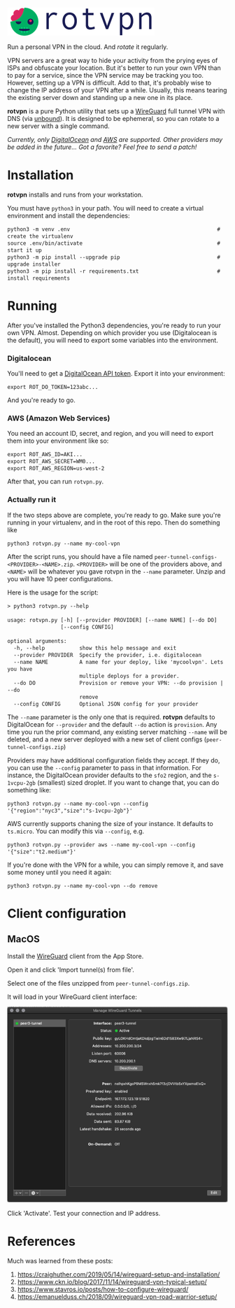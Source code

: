 ![rotvpn](aux/rotvpn-laurareen.com.png)

Run a personal VPN in the cloud. And _rotate_ it regularly.

VPN servers are a great way to hide your activity from the prying eyes of ISPs
and obfuscate your location. But it's better to run your own VPN than to pay
for a service, since the VPN service may be tracking you too. However, setting
up a VPN is difficult. Add to that, it's probably wise to change the IP address
of your VPN after a while. Usually, this means tearing the existing server down
and standing up a new one in its place.

**rotvpn** is a pure Python utility that sets up a
[WireGuard](https://github.com/WireGuard/WireGuard) full tunnel VPN with DNS (via
[unbound](https://github.com/NLnetLabs/unbound)). It is designed to be
ephemeral, so you can rotate to a new server with a single command.

_Currently, only [DigitalOcean](https://digitalocean.com) and [AWS](https://aws.amazon.com/) are supported. Other providers may be added in the future... Got a favorite? Feel free to send a patch!_

# Installation

**rotvpn** installs and runs from your workstation.

You must have `python3` in your path. You will need to create a virtual
environment and install the dependencies:

```
python3 -m venv .env                                               # create the virtualenv
source .env/bin/activate                                           # start it up
python3 -m pip install --upgrade pip                               # upgrade installer
python3 -m pip install -r requirements.txt                         # install requirements
```

# Running

After you've installed the Python3 dependencies, you're ready to run your own VPN. Almost. Depending on which provider you use (Digitalocean is the default), you will need to export some variables into the environment.

### Digitalocean

You'll need to get a [DigitalOcean API token](https://cloud.digitalocean.com/account/api/tokens). Export it into your environment:

```
export ROT_DO_TOKEN=123abc...
```

And you're ready to go.

### AWS (Amazon Web Services)

You need an account ID, secret, and region, and you will need to export them into your environment like so:

```
export ROT_AWS_ID=AKI...
export ROT_AWS_SECRET=WM0...
export ROT_AWS_REGION=us-west-2
```

After that, you can run `rotvpn.py`.

### Actually run it

If the two steps above are complete, you're ready to go. Make sure you're running in your virtualenv, and in the root of this repo. Then do something like

```
python3 rotvpn.py --name my-cool-vpn
```

After the script runs, you should have a file named `peer-tunnel-configs-<PROVIDER>-<NAME>.zip`. `<PROVIDER>` will be one of the providers above, and `<NAME>` will be whatever you gave rotvpn in the `--name` parameter. Unzip and you will have 10 peer configurations.


Here is the usage for the script:

```
> python3 rotvpn.py --help

usage: rotvpn.py [-h] [--provider PROVIDER] [--name NAME] [--do DO]
                 [--config CONFIG]

optional arguments:
  -h, --help           show this help message and exit
  --provider PROVIDER  Specify the provider, i.e. digitalocean
  --name NAME          A name for your deploy, like 'mycoolvpn'. Lets you have
                       multiple deploys for a provider.
  --do DO              Provision or remove your VPN: --do provision | --do
                       remove
  --config CONFIG      Optional JSON config for your provider

```

The `--name` parameter is the only one that is required. **rotvpn** defaults to
DigitalOcean for `--provider` and the default `--do` action is `provision`. Any
time you run the prior command, any existing server matching `--name` will be
deleted, and a new server deployed with a new set of client configs
(`peer-tunnel-configs.zip`)

Providers may have additional configuration fields they accept. If they do, you
can use the `--config` parameter to pass in that information. For instance, the
DigitalOcean provider defaults to the `sfo2` region, and the `s-1vcpu-2gb`
(smallest) sized droplet. If you want to change that, you can do something like:

```
python3 rotvpn.py --name my-cool-vpn --config '{"region":"nyc3","size":"s-1vcpu-2gb"}'
```

AWS currently supports chaning the size of your instance. It defaults to `ts.micro`. You can modify this via `--config`, e.g.

```
python3 rotvpn.py --provider aws --name my-cool-vpn --config '{"size":"t2.medium"}'
```

If you're done with the VPN for a while, you can simply remove it, and save
some money until you need it again:

```
python3 rotvpn.py --name my-cool-vpn --do remove
```

# Client configuration

## MacOS

Install the [WireGuard](https://apps.apple.com/us/app/wireguard/id1451685025?mt=12) client from the App Store.

Open it and click 'Import tunnel(s) from file'.

Select one of the files unzipped from `peer-tunnel-configs.zip`.

It will load in your WireGuard client interface:

![WireGuard MacOS](aux/wireguard-client-macos.png)

Click 'Activate'. Test your connection and IP address.

# References

Much was learned from these posts:

1. https://craighuther.com/2019/05/14/wireguard-setup-and-installation/
1. https://www.ckn.io/blog/2017/11/14/wireguard-vpn-typical-setup/
1. https://www.stavros.io/posts/how-to-configure-wireguard/
1. https://emanuelduss.ch/2018/09/wireguard-vpn-road-warrior-setup/


